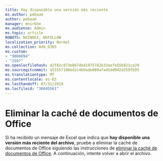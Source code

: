 ```yaml
---
title: Hay disponible una versión más reciente
ms.author: pebaum
author: pebaum
manager: mnirkhe
ms.audience: Admin
ms.topic: article
ROBOTS: NOINDEX, NOFOLLOW
localization_priority: Normal
ms.collection: Adm_O365
ms.custom:
- "9000694"
- "2597"
ms.openlocfilehash: 42f82c873e8674b41975782b33aefe55b821ca39
ms.sourcegitcommit: a53157190ed2c4bdade088afa45dd942a559fb95
ms.translationtype: MT
ms.contentlocale: es-ES
ms.lasthandoff: 07/31/2019
ms.locfileid: "36045561"
---
```

# <a name="delete-the-office-document-cache"></a>Eliminar la caché de documentos de Office

Si ha recibido un mensaje de Excel que indica que **hay disponible una versión más reciente del archivo**, pruebe a eliminar la caché de documentos de Office siguiendo las instrucciones de [eliminar la caché de documentos de Office](https://support.office.com/article/b1d3765e-d71b-4bb8-99ca-acd22c42995d). A continuación, intente volver a abrir el archivo.
